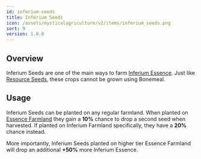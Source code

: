 ```yaml
---
id: inferium-seeds
title: Inferium Seeds
icon: /assets/mysticalagriculture/v2/items/inferium_seeds.png
sort: 9
version: 1.0.0
---
```


## Overview

Inferium Seeds are one of the main ways to farm [Inferium Essence](inferium-essence.md). Just like [Resource Seeds](resource-seeds.md), these crops cannot be grown using Bonemeal.

## Usage

Inferium Seeds can be planted on any regular farmland. When planted on [Essence Farmland](../blocks/essence-farmland.md) they gain a **10%** chance to drop a second seed when harvested. If planted on Inferium Farmland specifically, they have a **20%** chance instead.

More importantly, Inferium Seeds planted on higher tier Essence Farmland will drop an additional **+50%** more Inferium Essence.
